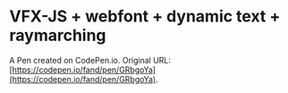 # VFX-JS + webfont + dynamic text + raymarching

A Pen created on CodePen.io. Original URL: [https://codepen.io/fand/pen/GRbgoYa](https://codepen.io/fand/pen/GRbgoYa).

